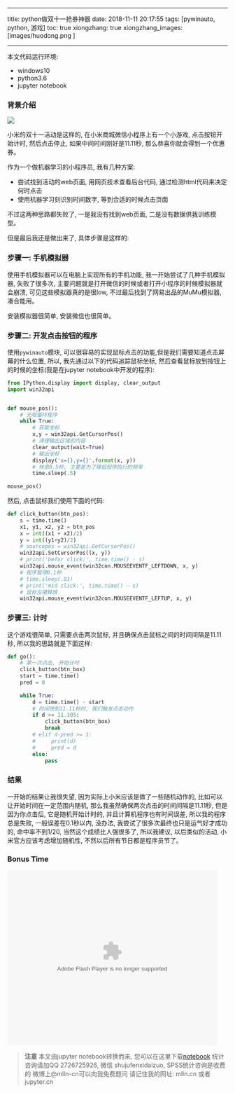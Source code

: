 
---
title: python做双十一抢券神器
date: 2018-11-11 20:17:55
tags: [pywinauto, python, 游戏]
toc: true
xiongzhang: true
xiongzhang_images: [images/huodong.png ]

---
<span></span>
<!-- more -->


本文代码运行环境:

- windows10
- python3.6
- jupyter notebook

### 背景介绍

<img src="images/huodong.png" />

小米的双十一活动是这样的, 在小米商城微信小程序上有一个小游戏, 点击按钮开始计时, 然后点击停止, 如果中间时间刚好是11.11秒, 那么恭喜你就会得到一个优惠券。

作为一个做机器学习的小程序员, 我有几种方案: 

- 尝试找到活动的web页面, 用网页技术查看后台代码, 通过检测html代码来决定何时点击
- 使用机器学习刻识别时间数字, 等到合适的时候点击页面


不过这两种思路都失败了, 一是我没有找到web页面, 二是没有数据供我训练模型。

但是最后我还是做出来了, 具体步骤是这样的:

### 步骤一: 手机模拟器

使用手机模拟器可以在电脑上实现所有的手机功能, 我一开始尝试了几种手机模拟器, 失败了很多次, 主要问题就是打开微信的时候或者打开小程序的时候模拟器就会崩溃, 可见这些模拟器真的是很low, 不过最后找到了网易出品的MuMu模拟器, 凑合能用。

安装模拟器很简单, 安装微信也很简单。

### 步骤二: 开发点击按钮的程序

使用`pywinauto`模块, 可以很容易的实现鼠标点击的功能,但是我们需要知道点击屏幕的什么位置, 所以, 我先通过以下的代码追踪鼠标坐标, 然后查看鼠标放到按钮上的时候的坐标(我是在jupyter notebook中开发的程序):


```python
from IPython.display import display, clear_output
import win32api


def mouse_pos():
    # 无限循环程序
    while True:
        # 获取坐标
        x,y = win32api.GetCursorPos()
        # 清理输出区域的内容
        clear_output(wait=True)
        # 输出坐标
        display('x={},y={}'.format(x, y))
        # 休息0.5秒, 主要是为了降低程序执行的频率
        time.sleep(.5)
        
mouse_pos()
```

然后, 点击鼠标我们使用下面的代码:


```python
def click_button(btn_pos):
    s = time.time()
    x1, y1, x2, y2 = btn_pos
    x = int((x1 + x2)/2)
    y = int((y1+y2)/2)
    # sourcepos = win32api.GetCursorPos()
    win32api.SetCursorPos((x, y))
    # print('befor click:', time.time() - s)
    win32api.mouse_event(win32con.MOUSEEVENTF_LEFTDOWN, x, y)
    # 程序暂停0.1秒
    # time.sleep(.01)
    # print('mid click:', time.time() - s)
    # 鼠标左键释放
    win32api.mouse_event(win32con.MOUSEEVENTF_LEFTUP, x, y)
```

### 步骤三: 计时

这个游戏很简单, 只需要点击两次鼠标, 并且确保点击鼠标之间的时间间隔是11.11秒, 所以我的思路就是下面这样:


```python
def go():
    # 第一次点击, 开始计时
    click_button(btn_box)
    start = time.time()
    pred = 0
    
    while True:
        d = time.time() - start
        # 时间快到11.11秒时, 我们触发点击动作
        if d >= 11.105:
            click_button(btn_box)
            break
        # elif d-pred >= 1:
        #     print(d)
        #     pred = d
        else:
            pass
```

### 结果

一开始的结果让我很失望, 因为实际上小米应该是做了一些随机动作的, 比如可以让开始时间在一定范围内随机, 那么我虽然确保两次点击的时间间隔是11.11秒, 但是因为你点击后, 它是随机开始计时的, 并且计算机程序也有时间误差, 所以我的程序总是失败, 一般误差在0.1秒以内, 没办法, 我尝试了很多次最终也只是运气好才成功的, 命中率不到1/20, 当然这个成绩比人强很多了, 所以我建议, 以后类似的活动, 小米官方应该考虑增加随机性, 不然以后所有节日都是程序员节了。


### Bonus Time

<embed src='//player.youku.com/player.php/sid/XMzkxNDMwMTcxMg==/v.swf' allowFullScreen='true' quality='high' width='480' height='400' align='middle' allowScriptAccess='always' type='application/x-shockwave-flash'></embed>



> **注意**
> 本文由jupyter notebook转换而来, 您可以在这里下载[notebook](python做双十一抢券神器.ipynb)
> 统计咨询请加QQ 2726725926, 微信 shujufenxidaizuo,  SPSS统计咨询是收费的
> 微博上@mlln-cn可以向我免费题问
> 请记住我的网址: mlln.cn 或者 jupyter.cn
